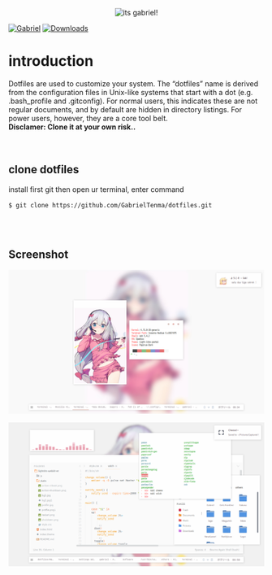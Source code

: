 
<p align="center">
  <img src="https://i.imgur.com/dTmSchZ.png" alt="its gabriel!">
</p>
<a href="https://github.com/GabrielTenma"><img src="https://img.shields.io/badge/Built%20For-Laralum-orange.svg" alt="Gabriel"></a>
<a href="https://github.com/GabrielTenma"><img src="https://poser.pugx.org/laralum/customization/d/total.svg" alt="Downloads"></a>
  
# introduction
Dotfiles are used to customize your system. The “dotfiles” name is derived from the configuration files in Unix-like systems that start with a dot (e.g. .bash_profile and .gitconfig). For normal users, this indicates these are not regular documents, and by default are hidden in directory listings. For power users, however, they are a core tool belt.
<br>
<b> Disclamer: Clone it at your own risk.. </b> 
<br>
<br>
<br>

## clone dotfiles
install first git
then open ur terminal, enter command

```
$ git clone https://github.com/GabrielTenma/dotfiles.git
```
<br>
<br>


## Screenshot

<p align="center">
  <img src="https://github.com/GabrielTenma/dotfiles/raw/master/.screenshot/2018-10-28-213439_1366x768_scrot.png" alt="Sagiri">
</p>

<p align="center">
  <img src="https://github.com/GabrielTenma/dotfiles/raw/master/.screenshot/GabrielDesktop_2018-11-06_%208-58-42_1366x768.png" alt="Sagiri">
</p>



         
